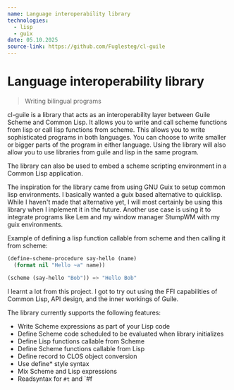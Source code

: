 ```yaml
---
name: Language interoperability library
technologies:
  - lisp
  - guix
date: 05.10.2025
source-link: https://github.com/Fuglesteg/cl-guile
---
```


# Language interoperability library

> Writing bilingual programs

cl-guile is a library that acts as an interoperability layer between Guile Scheme and Common Lisp. It allows you to write and call scheme functions from lisp or call lisp functions from scheme. This allows you to write sophisticated programs in both languages. You can choose to write smaller or bigger parts of the program in either language. Using the library will also allow you to use libraries from guile and lisp in the same program.

The library can also be used to embed a scheme scripting environment in a Common Lisp application.

The inspiration for the library came from using GNU Guix to setup common lisp environments. I basically wanted a guix based alternative to quicklisp. While I haven't made that alternative yet, I will most certainly be using this library when I inplement it in the future. Another use case is using it to integrate programs like Lem and my window manager StumpWM with my guix environments.

Example of defining a lisp function callable from scheme and then calling it from scheme:

```lisp
(define-scheme-procedure say-hello (name)
  (format nil "Hello ~a" name))

(scheme (say-hello "Bob")) => "Hello Bob"
```

I learnt a lot from this project. I got to try out using the FFI capabilities of Common Lisp, API design, and the inner workings of Guile.

The library currently supports the following features:

- Write Scheme expressions as part of your Lisp code
- Define Scheme code scheduled to be evaluated when library initializes
- Define Lisp functions callable from Scheme
- Define Scheme functions callable from Lisp
- Define record to CLOS object conversion
- Use define* style syntax
- Mix Scheme and Lisp expressions
- Readsyntax for `#t` and `#f
